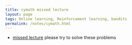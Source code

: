 ```yaml
---
title: cymath missed lecture
layout: page
tags: Online learning, Reinforcement learning, bandits
permalink: /notes/cymath.html
---
```


* [missed lecture](/assets/missed_lecture.pdf "Notes") please try to solve these problems

